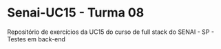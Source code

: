 # Senai-UC15 - Turma 08
Repositório de exercícios da UC15 do curso de full stack do SENAI - SP - Testes em back-end
